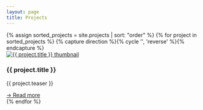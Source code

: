 ```yaml
---
layout: page
title: Projects
---
```


<div class="project-list">
  {% assign sorted_projects = site.projects | sort: "order" %}
  {% for project in sorted_projects %}
    {% capture direction %}{% cycle '', 'reverse' %}{% endcapture %}
    <div class="project-entry {{ direction }}">
      <a href="{{ project.url | prepend: site.baseurl }}">
        <img class="project-thumb" src="{{ project.thumbnail | relative_url }}" alt="{{ project.title }} thumbnail">
      </a>
      <div class="project-info">
        <h3>{{ project.title }}</h3>
        <p>{{ project.teaser }}</p>
        <a class="read-more" href="{{ project.url | prepend: site.baseurl }}">→ Read more</a>
      </div>
    </div>
  {% endfor %}
</div>
